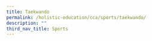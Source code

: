 ```yaml
---
title: Taekwando
permalink: /holistic-education/cca/sports/taekwando/
description: ""
third_nav_title: Sports
---
```

